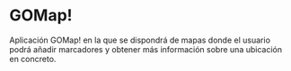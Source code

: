 # GOMap!

Aplicación GOMap! en la que se dispondrá de mapas donde el usuario podrá añadir marcadores y obtener más información sobre una ubicación en concreto.
